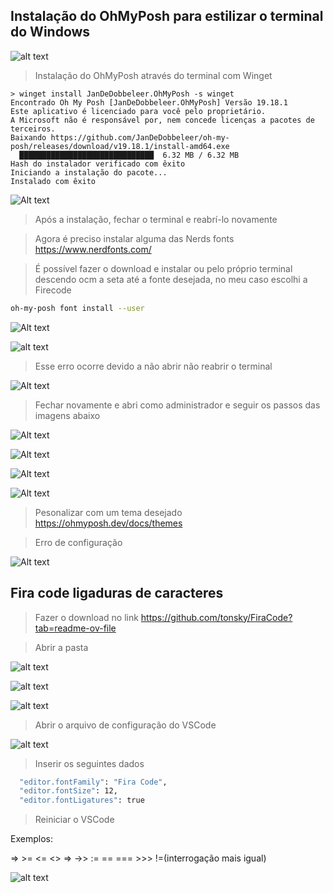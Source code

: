 ## Instalação do OhMyPosh para estilizar o terminal do Windows

![alt text](img/image-77.png)

> Instalação do OhMyPosh através do terminal com Winget

```
> winget install JanDeDobbeleer.OhMyPosh -s winget
Encontrado Oh My Posh [JanDeDobbeleer.OhMyPosh] Versão 19.18.1
Este aplicativo é licenciado para você pelo proprietário.
A Microsoft não é responsável por, nem concede licenças a pacotes de terceiros.
Baixando https://github.com/JanDeDobbeleer/oh-my-posh/releases/download/v19.18.1/install-amd64.exe
  ██████████████████████████████  6.32 MB / 6.32 MB
Hash do instalador verificado com êxito
Iniciando a instalação do pacote...
Instalado com êxito
```
![Alt text](img/image-63.png)

> Após a instalação, fechar o terminal e reabrí-lo novamente

> Agora é preciso instalar alguma das Nerds fonts https://www.nerdfonts.com/

> É possível fazer o download e instalar ou pelo próprio terminal descendo ocm a seta até a fonte desejada, no meu caso escolhi a Firecode

```sh
oh-my-posh font install --user
```
![Alt text](img/image-64.png)

>

![alt text](image-42.png)

> Esse erro ocorre devido a não abrir não reabrir o terminal

![Alt text](img/image-65.png)

> Fechar novamente e abri como administrador e seguir os passos das imagens abaixo

![Alt text](img/image-66.png)

![Alt text](img/image-67.png)

![Alt text](img/image-68.png)

![Alt text](img/image-69.png)

> Pesonalizar com um tema desejado https://ohmyposh.dev/docs/themes

> Erro de configuração

![Alt text](img/image-70.png)

## Fira code ligaduras de caracteres

> Fazer o download no link https://github.com/tonsky/FiraCode?tab=readme-ov-file

> Abrir a pasta 

![alt text](image-39.png)

![alt text](image-38.png)

![alt text](image-37.png)

> Abrir o arquivo de configuração do VSCode

![alt text](image-40.png)

> Inserir os seguintes dados

```sh
  "editor.fontFamily": "Fira Code",
  "editor.fontSize": 12,
  "editor.fontLigatures": true
```
> Reiniciar o VSCode

Exemplos:

=> >= <= <> => ->> := == === >>>
!=(interrogação mais igual)

![alt text](image-41.png)
